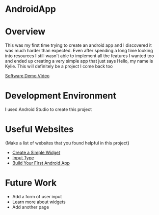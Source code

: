 # AndroidApp
# Overview

This was my first time trying to create an android app and I discovered it was much harder than expected. Even after spending a long time looking into resources I still wasn't able to implement all the features I wanted too and ended up creating a very simple app that just says Hello, my name is Kylie. This will definitely be a project I come back too

[Software Demo Video](https://youtu.be/XHp-N9ka_pE)

# Development Environment
I used Android Studio to create this project

# Useful Websites

{Make a list of websites that you found helpful in this project}
* [Create a Simple Widget](https://developer.android.com/develop/ui/views/appwidgets)
* [Input Type](https://developer.android.com/reference/android/text/InputType)
* [Build Your First Android App](https://developer.android.com/training/basics/firstapp)

# Future Work
* Add a form of user input
* Learn more about widgets
* Add another page
